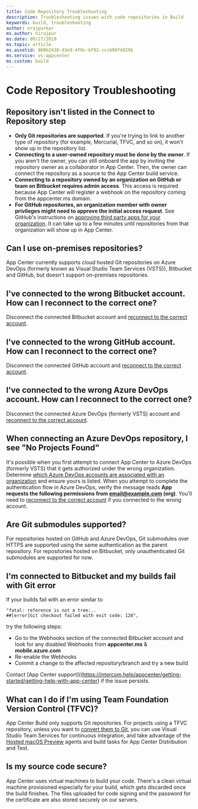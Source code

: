 ```yaml
---
title: Code Repository Troubleshooting
description: Troubleshooting issues with code repositories in Build
keywords: build, troubleshooting
author: nrajpurkar
ms.author: nirajpur
ms.date: 09/27/2019
ms.topic: article
ms.assetid: 860b2438-d3e9-4f0c-bf92-cccb98fdd29b
ms.service: vs-appcenter
ms.custom: build
---
```


# Code Repository Troubleshooting

## <a name="not-listed"/>Repository isn't listed in the Connect to Repository step

* **Only Git repositories are supported**. If you're trying to link to another type of repository (for example, Mercurial, TFVC, and so on), it won't show up in the repository list.
* **Connecting to a user-owned repository must be done by the owner**. If you aren't the owner, you can still onboard the app by inviting the repository owner as a collaborator in App Center. Then, the owner can connect the repository as a source to the App Center build service.
* **Connecting to a repository owned by an organization on GitHub or team on Bitbucket requires admin access**. This access is required because App Center will register a webhook on the repository coming from the appcenter.ms domain.
* **For GitHub repositories, an organization member with owner privileges might need to approve the initial access request**. See GitHub's instructions on [approving third party apps for your organization](https://help.github.com/articles/approving-third-party-applications-for-your-organization/). It can take up to a few minutes until repositories from that organization will show up in App Center.

## <a name="on-premises"/>Can I use on-premises repositories?

App Center currently supports cloud hosted Git repositories on Azure DevOps (formerly known as Visual Studio Team Services (VSTS)), Bitbucket and GitHub, but doesn't support on-premises repositories.

## <a name="wrong-bitbucket"/>I've connected to the wrong Bitbucket account. How can I reconnect to the correct one?

Disconnect the connected Bitbucket account and [reconnect to the correct account](~/build/connect.md#bitbucket).

## <a name="reconnect-github"/>I've connected to the wrong GitHub account. How can I reconnect to the correct one?

Disconnect the connected GitHub account and [reconnect to the correct account](~/build/connect.md#github).

## <a name="wrong-VSTS"/>I've connected to the wrong Azure DevOps account. How can I reconnect to the correct one?

Disconnect the connected Azure DevOps (formerly VSTS) account and [reconnect to the correct account](~/build/connect.md#vsts).

## <a name="not-listed"/>When connecting an Azure DevOps repository, I see "No Projects Found"

It's possible when you first attempt to connect App Center to Azure DevOps (formerly VSTS) that it gets authorized under the wrong organization. Determine [which Azure DevOps accounts are associated with an organization](https://app.vsaex.visualstudio.com/me?mkt=en-US) and ensure yours is listed. When you attempt to complete the authentication flow in Azure DevOps, verify the message reads **App requests the following permissions from email@example.com (org)**. You'll need to [reconnect to the correct account](#wrong-VSTS) if you connected to the wrong account.

## <a name="git-sub"/>Are Git submodules supported?

For repositories hosted on GitHub and Azure DevOps, Git submodules over HTTPS are supported using the same authentication as the parent repository. 
For repositories hosted on Bitbucket, only unauthenticated Git submodules are supported for now.

## <a name="bitbucket-git"/>I'm connected to Bitbucket and my builds fail with Git error

If your builds fail with an error similar to

```Text
"fatal: reference is not a tree:..
##[error]Git checkout failed with exit code: 128",
```

try the following steps:

* Go to the Webhooks section of the connected Bitbucket account and look for any disabled Webhooks from **appcenter.ms** & **mobile.azure.com**
* Re-enable the Webhooks
* Commit a change to the affected repository/branch and try a new build

Contact [App Center support]((https://intercom.help/appcenter/getting-started/getting-help-with-app-center) if the issue persists.

## <a name="tfvc"/>What can I do if I'm using Team Foundation Version Control (TFVC)?

App Center Build only supports Git repositories. For projects using a TFVC repository, unless you want to [convert them to Git](https://docs.microsoft.com/vsts/git/import-from-tfvc), you can use Visual Studio Team Services for continuous integration, and take advantage of the [Hosted macOS Preview](https://docs.microsoft.com/vsts/build-release/apps/mobile/xcode-ios?tabs=vsts) agents and build tasks for App Center Distribution and Test.

## <a name="code-source-secure"/>Is my source code secure?

App Center uses virtual machines to build your code. There's a clean virtual machine provisioned especially for your build, which gets discarded once the build finishes. The files uploaded for code signing and the password for the certificate are also stored securely on our servers.
